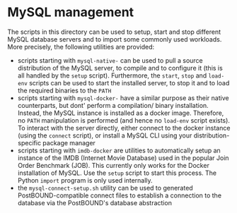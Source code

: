 # MySQL management

The scripts in this directory can be used to setup, start and stop different MySQL database servers and to import some
commonly used workloads. More precisely, the following utilities are provided:

- scripts starting with `mysql-native-` can be used to pull a source distribution of the MySQL server, to compile and to
  configure it (this is all handled by the `setup` script). Furthermore, the `start`, `stop` and `load-env` scripts can be
  used to start the installed server, to stop it and to load the required binaries to the `PATH`
- scripts starting with `mysql-docker-` have a similar purpose as their native counterparts, but dont' perform a compilation/
  binary installation. Instead, the MySQL instance is installed as a docker image. Therefore, no `PATH` manipulation is
  performed (and hence no `load-env` script exists). To interact with the server directly, either connect to the docker
  instance (using the `connect` script), or install a MySQL CLI using your distribution-specific package manager
- scripts starting with `imdb-docker` are utilities to automatically setup an instance of the IMDB (Internet Movie Database)
  used in the popular Join Order Benchmark (JOB). This currently only works for the Docker installation of MySQL. Use the
  `setup` script to start this process. The Python `import` program is only used internally.
- the `mysql-connect-setup.sh` utility can be used to generated PostBOUND-compatible connect files to establish a connection to
  the database via the PostBOUND's database abstraction
